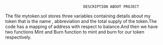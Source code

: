                                        DESCRIPTION ABOUT PROJECT
The file mytoken.sol stores three variables containing details about my token that is the name , abbreviation and the total supply of the token.The code has a mapping of address with respect to balance.And then we have two functions Mint and Burn function to mint and burn for our token respectively.
